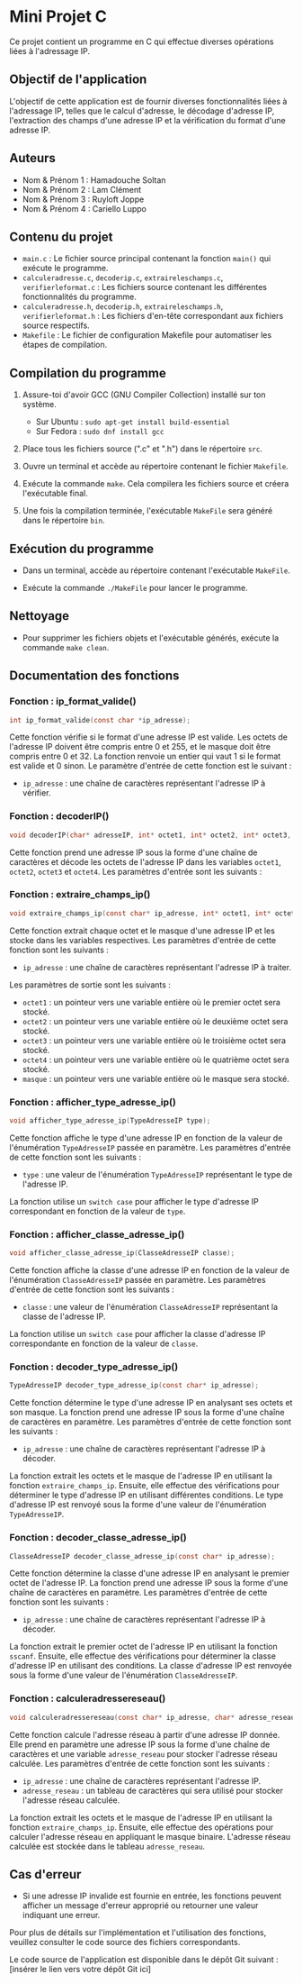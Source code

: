 # Mini Projet C

Ce projet contient un programme en C qui effectue diverses opérations liées à l'adressage IP.

## Objectif de l'application

L'objectif de cette application est de fournir diverses fonctionnalités liées à l'adressage IP, telles que le calcul d'adresse, le décodage d'adresse IP, l'extraction des champs d'une adresse IP et la vérification du format d'une adresse IP.

## Auteurs

- Nom & Prénom 1 : Hamadouche Soltan
- Nom & Prénom 2 : Lam Clément
- Nom & Prénom 3 : Ruyloft Joppe
- Nom & Prénom 4 : Cariello Luppo

## Contenu du projet

- `main.c` : Le fichier source principal contenant la fonction `main()` qui exécute le programme.
- `calculeradresse.c`, `decoderip.c`, `extraireleschamps.c`, `verifierleformat.c` : Les fichiers source contenant les différentes fonctionnalités du programme.
- `calculeradresse.h`, `decoderip.h`, `extraireleschamps.h`, `verifierleformat.h` : Les fichiers d'en-tête correspondant aux fichiers source respectifs.
- `Makefile` : Le fichier de configuration Makefile pour automatiser les étapes de compilation.

## Compilation du programme

1. Assure-toi d'avoir GCC (GNU Compiler Collection) installé sur ton système.
   - Sur Ubuntu : `sudo apt-get install build-essential`
   - Sur Fedora : `sudo dnf install gcc`

2. Place tous les fichiers source (".c" et ".h") dans le répertoire `src`.

3. Ouvre un terminal et accède au répertoire contenant le fichier `Makefile`.

4. Exécute la commande `make`. Cela compilera les fichiers source et créera l'exécutable final.

5. Une fois la compilation terminée, l'exécutable `MakeFile` sera généré dans le répertoire `bin`.

## Exécution du programme

- Dans un terminal, accède au répertoire contenant l'exécutable `MakeFile`.

- Exécute la commande `./MakeFile` pour lancer le programme.

## Nettoyage

- Pour supprimer les fichiers objets et l'exécutable générés, exécute la commande `make clean`.

## Documentation des fonctions

### Fonction : ip_format_valide()

```c
int ip_format_valide(const char *ip_adresse); 
```
Cette fonction vérifie si le format d'une adresse IP est valide. Les octets de l'adresse IP doivent être compris entre 0 et 255, et le masque doit être compris entre 0 et 32. La fonction renvoie un entier qui vaut 1 si le format est valide et 0 sinon. Le paramètre d'entrée de cette fonction est le suivant :

- `ip_adresse` : une chaîne de caractères représentant l'adresse IP à vérifier.

### Fonction : decoderIP()

```c
void decoderIP(char* adresseIP, int* octet1, int* octet2, int* octet3, int* octet4);
```
Cette fonction prend une adresse IP sous la forme d'une chaîne de caractères et décode les octets de l'adresse IP dans les variables `octet1`, `octet2`, `octet3` et `octet4`. Les paramètres d'entrée sont les suivants :

### Fonction : extraire_champs_ip()

```c
void extraire_champs_ip(const char* ip_adresse, int* octet1, int* octet2, int* octet3, int* octet4, int* masque);
```
Cette fonction extrait chaque octet et le masque d'une adresse IP et les stocke dans les variables respectives. Les paramètres d'entrée de cette fonction sont les suivants :

- `ip_adresse` : une chaîne de caractères représentant l'adresse IP à traiter.

Les paramètres de sortie sont les suivants :

- `octet1` : un pointeur vers une variable entière où le premier octet sera stocké.
- `octet2` : un pointeur vers une variable entière où le deuxième octet sera stocké.
- `octet3` : un pointeur vers une variable entière où le troisième octet sera stocké.
- `octet4` : un pointeur vers une variable entière où le quatrième octet sera stocké.
- `masque` : un pointeur vers une variable entière où le masque sera stocké.

### Fonction : afficher_type_adresse_ip() 

```c
void afficher_type_adresse_ip(TypeAdresseIP type);
```
Cette fonction affiche le type d'une adresse IP en fonction de la valeur de l'énumération `TypeAdresseIP` passée en paramètre. Les paramètres d'entrée de cette fonction sont les suivants :

- `type` : une valeur de l'énumération `TypeAdresseIP` représentant le type de l'adresse IP.

La fonction utilise un `switch case` pour afficher le type d'adresse IP correspondant en fonction de la valeur de `type`.

### Fonction : afficher_classe_adresse_ip()

```c
void afficher_classe_adresse_ip(ClasseAdresseIP classe);
```
Cette fonction affiche la classe d'une adresse IP en fonction de la valeur de l'énumération `ClasseAdresseIP` passée en paramètre. Les paramètres d'entrée de cette fonction sont les suivants :

- `classe` : une valeur de l'énumération `ClasseAdresseIP` représentant la classe de l'adresse IP.

La fonction utilise un `switch case` pour afficher la classe d'adresse IP correspondante en fonction de la valeur de `classe`.

### Fonction : decoder_type_adresse_ip()

```c
TypeAdresseIP decoder_type_adresse_ip(const char* ip_adresse);
```
Cette fonction détermine le type d'une adresse IP en analysant ses octets et son masque. La fonction prend une adresse IP sous la forme d'une chaîne de caractères en paramètre. Les paramètres d'entrée de cette fonction sont les suivants :

- `ip_adresse` : une chaîne de caractères représentant l'adresse IP à décoder.

La fonction extrait les octets et le masque de l'adresse IP en utilisant la fonction `extraire_champs_ip`. Ensuite, elle effectue des vérifications pour déterminer le type d'adresse IP en utilisant différentes conditions. Le type d'adresse IP est renvoyé sous la forme d'une valeur de l'énumération `TypeAdresseIP`.


### Fonction : decoder_classe_adresse_ip()

```c
ClasseAdresseIP decoder_classe_adresse_ip(const char* ip_adresse);
```
Cette fonction détermine la classe d'une adresse IP en analysant le premier octet de l'adresse IP. La fonction prend une adresse IP sous la forme d'une chaîne de caractères en paramètre. Les paramètres d'entrée de cette fonction sont les suivants :

- `ip_adresse` : une chaîne de caractères représentant l'adresse IP à décoder.

La fonction extrait le premier octet de l'adresse IP en utilisant la fonction `sscanf`. Ensuite, elle effectue des vérifications pour déterminer la classe d'adresse IP en utilisant des conditions. La classe d'adresse IP est renvoyée sous la forme d'une valeur de l'énumération `ClasseAdresseIP`.

### Fonction : calculeradressereseau()

```c
void calculeradressereseau(const char* ip_adresse, char* adresse_reseau);
```
Cette fonction calcule l'adresse réseau à partir d'une adresse IP donnée. Elle prend en paramètre une adresse IP sous la forme d'une chaîne de caractères et une variable `adresse_reseau` pour stocker l'adresse réseau calculée. Les paramètres d'entrée de cette fonction sont les suivants :

- `ip_adresse` : une chaîne de caractères représentant l'adresse IP.
- `adresse_reseau` : un tableau de caractères qui sera utilisé pour stocker l'adresse réseau calculée.

La fonction extrait les octets et le masque de l'adresse IP en utilisant la fonction `extraire_champs_ip`. Ensuite, elle effectue des opérations pour calculer l'adresse réseau en appliquant le masque binaire. L'adresse réseau calculée est stockée dans le tableau `adresse_reseau`.

## Cas d'erreur
- Si une adresse IP invalide est fournie en entrée, les fonctions peuvent afficher un message d'erreur approprié ou retourner une valeur indiquant une erreur.

Pour plus de détails sur l'implémentation et l'utilisation des fonctions, veuillez consulter le code source des fichiers correspondants.

Le code source de l'application est disponible dans le dépôt Git suivant : [insérer le lien vers votre dépôt Git ici]




